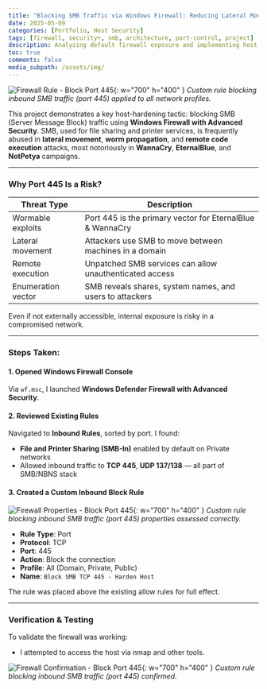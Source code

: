 ```yaml
---
title: "Blocking SMB Traffic via Windows Firewall: Reducing Lateral Movement Risk"
date: 2025-05-09
categories: [Portfolio, Host Security]
tags: [firewall, security+, smb, architecture, port-control, project]
description: Analyzing default firewall exposure and implementing host-based rules to block unnecessary and risky services like SMB.
toc: true
comments: false
media_subpath: /assets/img/
---
```


![Firewall Rule - Block Port 445](firewall-rule.png){: w="700" h="400" }
_Custom rule blocking inbound SMB traffic (port 445) applied to all network profiles._

This project demonstrates a key host-hardening tactic: blocking SMB (Server Message Block) traffic using **Windows Firewall with Advanced Security**. SMB, used for file sharing and printer services, is frequently abused in **lateral movement**, **worm propagation**, and **remote code execution** attacks, most notoriously in **WannaCry**, **EternalBlue**, and **NotPetya** campaigns.

---

### Why Port 445 Is a Risk?

| Threat Type         | Description                                             |
|---------------------|---------------------------------------------------------|
| Wormable exploits   | Port 445 is the primary vector for EternalBlue & WannaCry |
| Lateral movement    | Attackers use SMB to move between machines in a domain |
| Remote execution    | Unpatched SMB services can allow unauthenticated access |
| Enumeration vector  | SMB reveals shares, system names, and users to attackers |

Even if not externally accessible, internal exposure is risky in a compromised network.

---

### Steps Taken:

#### 1. Opened Windows Firewall Console
Via `wf.msc`, I launched **Windows Defender Firewall with Advanced Security**.

#### 2. Reviewed Existing Rules
Navigated to **Inbound Rules**, sorted by port. I found:

- **File and Printer Sharing (SMB-In)** enabled by default on Private networks
- Allowed inbound traffic to **TCP 445**, **UDP 137/138** — all part of SMB/NBNS stack

#### 3. Created a Custom Inbound Block Rule


![Firewall Properties - Block Port 445](firewall-properties.png){: w="700" h="400" }
_Custom rule blocking inbound SMB traffic (port 445) properties assessed correctly._

- **Rule Type**: Port  
- **Protocol**: TCP  
- **Port**: 445  
- **Action**: Block the connection  
- **Profile**: All (Domain, Private, Public)  
- **Name**: `Block SMB TCP 445 - Harden Host`  

The rule was placed above the existing allow rules for full effect.

---

### Verification & Testing

To validate the firewall was working:

- I attempted to access the host via nmap and other tools.

![Firewall Confirmation - Block Port 445](firewall-confirmed.png){: w="700" h="400" }
_Custom rule blocking inbound SMB traffic (port 445) confirmed._
